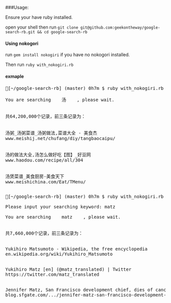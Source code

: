 ###Usage:

Ensure your have ruby installed.

open your shell then run `git clone git@github.com:geekontheway/google-search-rb.git && cd google-search-rb`

#### Using nokogori

run `gem install nokogiri` if you have no nokogori installed.

Then run `ruby with_nokogiri.rb`

#### exmaple

<pre>
[~/google-search-rb] (master) 0h7m $ ruby with_nokogiri.rb 汤

You are searching    汤    , please wait.


共64,200,000个记录，前三条记录为：


汤粥_汤粥菜谱_汤粥做法,菜谱大全 - 美食杰
www.meishij.net/chufang/diy/tangbaocaipu/


汤的做法大全,汤怎么做好吃【图】_好豆网
www.haodou.com/recipe/all/304


汤煲菜谱_美食厨房-美食天下
www.meishichina.com/Eat/TMenu/
</pre>

<pre>

[~/google-search-rb] (master) 0h7m $ ruby with_nokogiri.rb

Please input your searching keyword: matz

You are searching    matz    , please wait.


共7,660,000个记录，前三条记录为：


Yukihiro Matsumoto - Wikipedia, the free encyclopedia
en.wikipedia.org/wiki/Yukihiro_Matsumoto


Yukihiro Matz [en] (@matz_translated) | Twitter
https://twitter.com/matz_translated


Jennifer Matz, San Francisco development chief, dies of cancer at 45
blog.sfgate.com/.../jennifer-matz-san-francisco-development-chief-dies-of- cancer-at-45/



</pre>